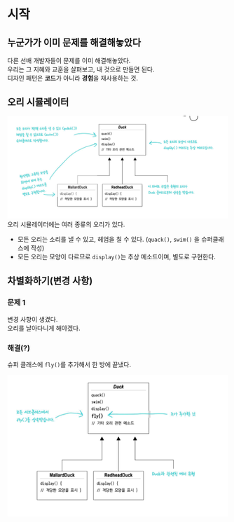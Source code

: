 # 시작
## 누군가가 이미 문제를 해결해놓았다
다른 선배 개발자들이 문제를 이미 해결해놓았다.  
우리는 그 지혜와 교훈을 살펴보고, 내 것으로 만들면 된다.  
디자인 패턴은 **코드**가 아니라 **경험**을 재사용하는 것.

## 오리 시뮬레이터
![img.png](img.png)
오리 시뮬레이터에는 여러 종류의 오리가 있다.  
- 모든 오리는 소리를 낼 수 있고, 헤엄을 칠 수 있다. (`quack()`, `swim()` 을 슈퍼클래스에 작성)
- 모든 오리는 모양이 다르므로 `display()`는 추상 메소드이며, 별도로 구현한다.

## 차별화하기(변경 사항)
### 문제 1
변경 사항이 생겼다.  
오리를 날아다니게 해야겠다.  
### 해결(?)
슈퍼 클래스에 `fly()`를 추가해서 한 방에 끝냈다.

![img_1.png](img_1.png)

